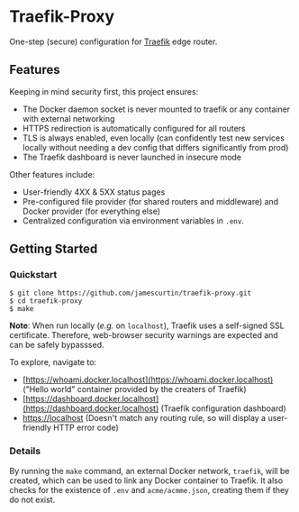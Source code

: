 # Traefik-Proxy

One-step (secure) configuration for [Traefik](https://docs.traefik.io/) edge router.

## Features

Keeping in mind security first, this project ensures:

* The Docker daemon socket is never mounted to traefik or any container with external networking
* HTTPS redirection is automatically configured for all routers
* TLS is always enabled, even locally (can confidently test new services locally without needing a dev config that differs significantly from prod)
* The Traefik dashboard is never launched in insecure mode

Other features include:

* User-friendly 4XX & 5XX status pages
* Pre-configured file provider (for shared routers and middleware) and Docker provider (for everything else)
* Centralized configuration via environment variables in `.env`.

## Getting Started

### Quickstart

```console
$ git clone https://github.com/jamescurtin/traefik-proxy.git
$ cd traefik-proxy
$ make
```

**Note**: When run locally (_e.g._ on `localhost`), Traefik uses a self-signed SSL certificate. Therefore, web-browser security warnings are expected and can be safely bypasssed.

To explore, navigate to:

* [https://whoami.docker.localhost](https://whoami.docker.localhost) ("Hello world" container provided by the creaters of Traefik)
* [https://dashboard.docker.localhost](https://dashboard.docker.localhost) (Traefik configuration dashboard)
* [https://localhost](https://localhost) (Doesn't match any routing rule, so will display a user-friendly HTTP error code)

### Details

By running the `make` command, an external Docker network, `traefik`, will be created, which can be used to link any Docker container to Traefik. It also checks for the existence of `.env` and `acme/acmme.json`, creating them if they do not exist.
